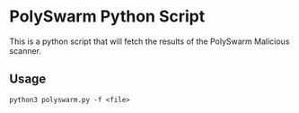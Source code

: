 # PolySwarm Python Script
This is a python script that will fetch the results of the PolySwarm Malicious scanner.

## Usage
``` python3 polyswarm.py -f <file> ```
